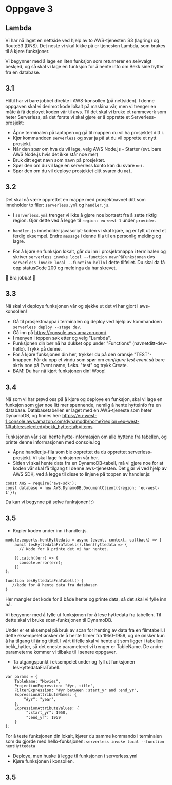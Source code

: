 # Oppgave 3

## Lambda

Vi har nå laget en nettside ved hjelp av to AWS-tjenester: S3 (lagring) og Route53 (DNS). Det neste vi skal kikke på er tjenesten Lambda, som brukes til å kjøre funksjoner.

Vi begynner med å lage en liten funksjon som returnerer en selvvalgt beskjed, og så skal vi lage en funksjon for å hente info om Bekk sine hytter fra en database.


## 3.1

Hittil har vi bare jobbet direkte i AWS-konsollen (på nettsiden). I denne oppgaven skal vi derimot kode lokalt på maskina vår, men vi trenger en måte å få deployet koden vår til aws. Til det skal vi bruke et rammeverk som heter Serverless, så det første vi skal gjøre er å opprette et Serverless-prosjekt:

- Åpne terminalen på laptopen og gå til mappen du vil ha prosjektet ditt i.
- Kjør kommandoen `serverless` og svar ja på at du vil opprette et nytt prosjekt.
- Når den spør om hva du vil lage, velg AWS Node.js - Starter (evt. bare AWS Node.js hvis det ikke står noe mer)
- Bruk ditt eget navn som navn på prosjektet.   
- Spør den om du vil lage en serverless konto kan du svare `nei`. 
- Spør den om du vil deploye prosjektet ditt svarer du `nei`. 


## 3.2

Det skal nå være opprettet en mappe med prosjektnavnet ditt som inneholder to filer: `serverless.yml` og `handler.js`.

- I `serverless.yml` trenger vi ikke å gjøre noe bortsett fra å sette riktig region. Gjør dette ved å legge til `region: eu-west-1` under `provider`.

- `handler.js` inneholder javascript-koden vi skal kjøre, og er fylt ut med et ferdig eksempel. Endre `message` i denne fila til en personlig melding og lagre.

- For å kjøre en funksjon lokalt, går du inn i prosjektmappa i terminalen og skriver
  `serverless invoke local --function navnPåFunksjonen` 
  dvs `serverless invoke local --function hello` i dette tilfellet.
  Du skal da få opp statusCode 200 og meldinga du har skrevet.

🙌 Bra jobba! 🙌

## 3.3

Nå skal vi deploye funksjonen vår og sjekke ut det vi har gjort i aws-konsollen!

- Gå til prosjektmappa i terminalen og deploy ved hjelp av kommandoen `serverless deploy --stage dev`.
- Gå inn på https://console.aws.amazon.com/
- I menyen i toppen søk etter og velg "Lambda".
- Funksjonen din bør nå ha dukket opp under "Functions" (navnetditt-dev-hello). Trykk på denne.
- For å kjøre funksjonen din her, trykker du på den oransje "TEST"-knappen. Får du opp et vindu som spør om _configure test event_ så bare skriv noe på Event name, f.eks. "test" og trykk Create.
- BAM! Du har nå kjørt funksjonen din! Woop!

## 3.4

Nå som vi har prøvd oss på å kjøre og deploye en funksjon, skal vi lage en funksjon som gjør noe litt mer spennende, nemlig å hente hytteinfo fra en database. Databasetabellen er laget med en AWS-tjeneste som heter DynamoDB, og finnes her:
https://eu-west-1.console.aws.amazon.com/dynamodb/home?region=eu-west-1#tables:selected=bekk_hytter;tab=items

Funksjonen vår skal hente hytte-informasjon om alle hyttene fra tabellen, og printe denne informasjonen med console.log

- Åpne handler.js-fila som ble opprettet da du opprettet serverless-prosjekt. Vi skal lage funksjonen vår her.
- Siden vi skal hente data fra en DynamoDB-tabell, må vi gjøre noe for at koden vår skal få tilgang til denne aws-tjenesten. Det gjør vi ved hjelp av AWS SDK, ved å legge til disse to linjene på toppen av handler.js:  
```
const AWS = require('aws-sdk');
const database = new AWS.DynamoDB.DocumentClient({region: 'eu-west-1'});
```
Da kan vi begynne på selve funksjonen! :)


## 3.5

- Kopier koden under inn i handler.js.

```
module.exports.hentHyttedata = async (event, context, callback) => {
    await lesHyttedataFraTabell().then(hyttedata => {
      // Kode for å printe det vi har hentet.

    }).catch((err) => {
      console.error(err);
    })  
};

function lesHyttedataFraTabell() {
   //kode for å hente data fra databasen 
}
```

Her mangler det kode for å både hente og printe data, så det skal vi fylle inn nå.

Vi begynner med å fylle ut funksjonen for å lese hyttedata fra tabellen.
Til dette skal vi bruke scan-funksjonen til DynamoDB. 

Under er et eksempel på bruk av scan for henting av data fra en filmtabell. 
I dette eksempelet ønsker de å hente filmer fra 1950-1959, og de ønsker kun å ha tilgang til år og tittel.
I vårt tilfelle skal vi hente alt som ligger i tabellen bekk_hytter, så det eneste parameteret vi trenger er TableName.
De andre parameterne kommer vi tilbake til i senere oppgaver.

- Ta utgangspunkt i eksempelet under og fyll ut funksjonen lesHyttedataFraTabell.

```
var params = {
    TableName: "Movies",
    ProjectionExpression: "#yr, title",
    FilterExpression: "#yr between :start_yr and :end_yr",
    ExpressionAttributeNames: {
        "#yr": "year",
    },
    ExpressionAttributeValues: {
         ":start_yr": 1950,
         ":end_yr": 1959 
    }
};
```


For å teste funksjonen din lokalt, kjører du samme kommando i terminalen som du gjorde med hello-funksjonen:
`serverless invoke local --function hentHyttedata`



- Deploye, men huske å legge til funksjonen i serverless.yml
- Kjøre funksjonen i konsollen. 

## 3.5
